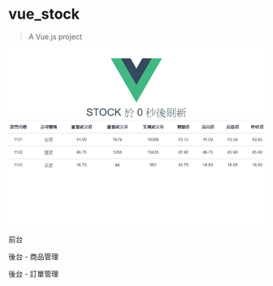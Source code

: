 # vue_stock

> A Vue.js project

![image](https://github.com/Jdonggit/vue_stock/blob/master/%E8%82%A1%E7%A5%A8API%E4%B8%B2%E6%8E%A5.png)

前台

後台 - 商品管理

後台 - 訂單管理

